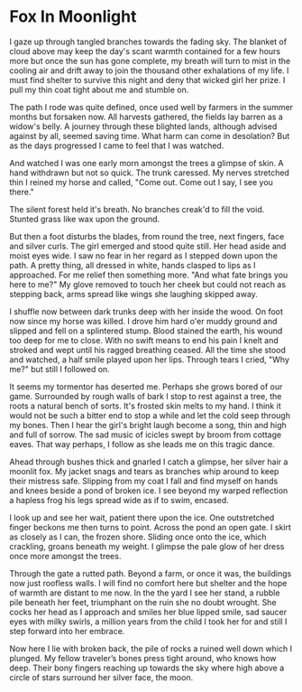 # Fox In Moonlight

I gaze up through tangled branches towards the fading sky. The blanket of cloud above may keep the day's scant warmth contained for a few hours more but once the sun has gone complete, my breath will turn to mist in the cooling air and drift away to join the thousand other exhalations of my life. I must find shelter to survive this night and deny that wicked girl her prize. I pull my thin coat tight about me and stumble on.

The path I rode was quite defined, once used well by farmers in the summer months but forsaken now. All harvests gathered, the fields lay barren as a widow's belly. A journey through these blighted lands, although advised against by all, seemed saving time. What harm can come in desolation? But as the days progressed I came to feel that I was watched.

And watched I was one early morn amongst the trees a glimpse of skin. A hand withdrawn but not so quick. The trunk caressed. My nerves stretched thin I reined my horse and called, "Come out. Come out I say, I see you there."

The silent forest held it's breath. No branches creak'd to fill the void. Stunted grass like wax upon the ground.

But then a foot disturbs the blades, from round the tree, next fingers, face and silver curls. The girl emerged and stood quite still. Her head aside and moist eyes wide. I saw no fear in her regard as I stepped down upon the path. A pretty thing, all dressed in white, hands clasped to lips as I approached. For me relief then something more. "And what fate brings you here to me?" My glove removed to touch her cheek but could not reach as stepping back, arms spread like wings she laughing skipped away.

I shuffle now between dark trunks deep with her inside the wood. On foot now since my horse was killed. I drove him hard o'er muddy ground and slipped and fell on a splintered stump. Blood stained the earth, his wound too deep for me to close. With no swift means to end his pain I knelt and stroked and wept until his ragged breathing ceased. All the time she stood and watched, a half smile played upon her lips. Through tears I cried, "Why me?" but still I followed on.

It seems my tormentor has deserted me. Perhaps she grows bored of our game. Surrounded by rough walls of bark I stop to rest against a tree, the roots a natural bench of sorts. It's frosted skin melts to my hand. I think it would not be such a bitter end to stop a while and let the cold seep through my bones. Then I hear the girl's bright laugh become a song, thin and high and full of sorrow. The sad music of icicles swept by broom from cottage eaves. That way perhaps, I follow as she leads me on this tragic dance.

Ahead through bushes thick and gnarled I catch a glimpse, her silver hair a moonlit fox. My jacket snags and tears as branches whip around to keep their mistress safe. Slipping from my coat I fall and find myself on hands and knees beside a pond of broken ice. I see beyond my warped reflection a hapless frog his legs spread wide as if to swim, encased.

I look up and see her wait, patient there upon the ice. One outstretched finger beckons me then turns to point. Across the pond an open gate. I skirt as closely as I can, the frozen shore. Sliding once onto the ice, which crackling, groans beneath my weight. I glimpse the pale glow of her dress once more amongst the trees.

Through the gate a rutted path. Beyond a farm, or once it was, the buildings now just roofless walls. I will find no comfort here but shelter and the hope of warmth are distant to me now. In the the yard I see her stand, a rubble pile beneath her feet, triumphant on the ruin she no doubt wrought. She cocks her head as I approach and smiles her blue lipped smile, sad saucer eyes with milky swirls, a million years from the child I took her for and still I step forward into her embrace.

Now here I lie with broken back, the pile of rocks a ruined well down which I plunged. My fellow traveler’s bones press tight around, who knows how deep. Their bony fingers reaching up towards the sky where high above a circle of stars surround her silver face, the moon.
